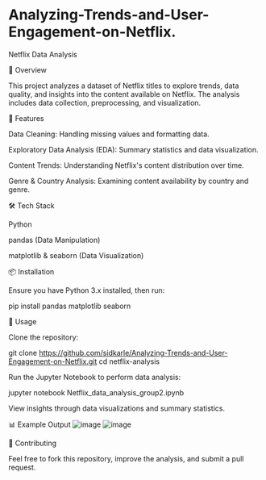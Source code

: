 # Analyzing-Trends-and-User-Engagement-on-Netflix.
Netflix Data Analysis

📌 Overview

This project analyzes a dataset of Netflix titles to explore trends, data quality, and insights into the content available on Netflix. The analysis includes data collection, preprocessing, and visualization.

🚀 Features

Data Cleaning: Handling missing values and formatting data.

Exploratory Data Analysis (EDA): Summary statistics and data visualization.

Content Trends: Understanding Netflix's content distribution over time.

Genre & Country Analysis: Examining content availability by country and genre.

🛠 Tech Stack

Python

pandas (Data Manipulation)

matplotlib & seaborn (Data Visualization)

📦 Installation

Ensure you have Python 3.x installed, then run:

pip install pandas matplotlib seaborn

📜 Usage

Clone the repository:

git clone https://github.com/sidkarle/Analyzing-Trends-and-User-Engagement-on-Netflix.git
cd netflix-analysis

Run the Jupyter Notebook to perform data analysis:

jupyter notebook Netflix_data_analysis_group2.ipynb

View insights through data visualizations and summary statistics.

📊 Example Output
![image](https://github.com/user-attachments/assets/9f0a8266-a64b-488d-a871-ba975b24bc3f)
![image](https://github.com/user-attachments/assets/df575c4a-7984-44e9-a6ac-58810a6a1f5a)


🤝 Contributing

Feel free to fork this repository, improve the analysis, and submit a pull request.
